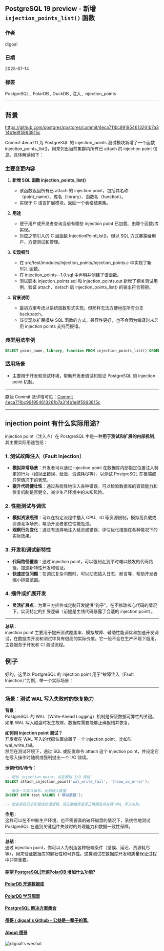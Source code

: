 ## PostgreSQL 19 preview - 新增 `injection_points_list()` 函数     
                                
### 作者                                
digoal                                
                                
### 日期                                
2025-07-14                                
                                
### 标签                                
PostgreSQL , PolarDB , DuckDB , 注入 , injection_points          
                                
----                                
                                
## 背景                     
https://github.com/postgres/postgres/commit/4eca711bc991954613261b7a314b1e8f5963815c                  
                
Commit 4eca711 为 PostgreSQL 的 injection_points 测试模块新增了一个函数 injection_points_list()，用来列出当前集群内所有已 attach 的 injection point 信息。具体解读如下：    
    
### 主要变更内容    
    
1. **新增 SQL 函数 injection_points_list()**    
   - 该函数返回所有已 attach 的 injection point，包括其名称（point_name）、库名（library）、函数名（function）。    
   - 实现于 C 语言扩展模块，返回一个表格结果集。    
    
2. **用途**    
   - 便于用户或开发者查询当前有哪些 injection point 已加载、由哪个函数/库实现。    
   - 对应之前引入的 C 层函数 InjectionPointList()，但以 SQL 方式暴露给用户，方便测试和管理。    
    
3. **实现细节**    
   - 在 src/test/modules/injection_points/injection_points.c 中实现了新 SQL 函数。    
   - 在 injection_points--1.0.sql 中声明并创建了该函数。    
   - 测试脚本 injection_points.sql 和 injection_points.out 新增了相关测试用例，验证 attach、detach 后 injection_points_list() 的输出符合预期。    
    
4. **背景说明**    
   - 最初方案考虑以系统函数形式实现，但那样无法方便地在所有分支 backpatch。    
   - 该实现以扩展模块 SQL 函数的方式，兼容性更好，也不会因为编译时未启用 injection points 支持而报错。    
    
### 典型用法举例    
    
```sql    
SELECT point_name, library, function FROM injection_points_list() ORDER BY point_name COLLATE "C";    
```    
    
### 适用场景    
    
- 主要用于开发和测试环境，帮助开发者调试和验证 PostgreSQL 的 injection point 机制。    
    
---    
    
原始 Commit 及详情可见：[Commit 4eca711bc991954613261b7a314b1e8f5963815c](https://github.com/postgres/postgres/commit/4eca711bc991954613261b7a314b1e8f5963815c)    
         
    
---     
    
## injection point 有什么实际用途?    
    
    
injection point（注入点）在 PostgreSQL 中是一种**用于测试和扩展的内部机制**，其主要实际用途包括：    
    
### 1. 测试故障注入（Fault Injection）    
- **模拟异常场景**：开发者可以通过 injection point 在数据库内部指定位置注入特定的行为（如抛出错误、延迟、资源耗尽等），以测试 PostgreSQL 在极端或异常情况下的表现。    
- **提升代码健壮性**：通过系统性地注入各种错误，可以检验数据库的容错能力和恢复机制是否健全，减少生产环境中的未知风险。    
    
### 2. 性能测试与调优    
- **模拟资源瓶颈**：可以在特定流程中插入 CPU、IO 等资源限制，模拟高负载或资源竞争场景，帮助开发者定位性能瓶颈。    
- **观察行为变化**：通过有选择地注入延迟或错误，评估优化措施在各种情况下的实际效果。    
    
### 3. 开发和调试新特性    
- **代码路径覆盖**：通过 injection point，可以强制走到平时难以触发的代码路径，加速新特性开发和验证。    
- **快速定位问题**：在调试复杂问题时，可以动态插入日志、断言等，帮助开发者缩小排查范围。    
    
### 4. 插件或扩展开发    
- **灵活扩展点**：为第三方插件或定制开发提供“钩子”，在不修改核心代码的情况下，实现特定的扩展逻辑（前提是主线代码暴露了合适的 injection point）。    
    
---    
    
**总结**：      
injection point 主要用于提升测试覆盖率、模拟故障、辅助性能调优和加速开发调试，在数据库开发和测试中具有很高的实际价值。它一般不会在生产环境下启用，主要服务于开发和 CI 测试流程。    
    
## 例子  
好的，这里以 PostgreSQL 的 injection point 用于“故障注入（Fault Injection）”为例，举一个实际场景：  
  
---  
  
### 场景：测试 WAL 写入失败时的恢复能力  
  
**背景**：    
PostgreSQL 的 WAL（Write-Ahead Logging）机制是保证数据可靠性的关键。如果 WAL 写入磁盘时发生故障，数据库需要能够正确报错并恢复。  
  
**如何用 injection point 测试？**    
开发者在 WAL 写入的代码位置放置了一个 injection point，比如叫 wal_write_fail。    
然后在测试环境下，通过 SQL 或配置命令 attach 这个 injection point，并设定它在写入操作时随机或强制抛出一个 I/O 错误。  
  
**示例代码/命令：**  
```sql  
-- 附加 injection point，设定模拟 I/O 错误  
SELECT attach_injection_point('wal_write_fail', 'throw_io_error');  
  
-- 触发一次写入操作，比如插入数据  
INSERT INTO test VALUES ('模拟数据');  
  
-- 检查系统日志和错误处理逻辑，验证数据库是否正确报告并处理 WAL 写入失败。  
```  
  
**作用**：    
这样可以在不中断生产环境、也不需要真的破坏磁盘的情况下，系统性地测试 PostgreSQL 在遇到关键组件失效时的处理能力和数据一致性保障。  
  
---  
  
**总结**：    
通过 injection point，你可以人为制造各种极端条件（错误、延迟、资源耗尽等），用来验证数据库的健壮性和可靠性。这类测试在数据库开发和质量保证过程中非常重要。  
    
  
#### [期望 PostgreSQL|开源PolarDB 增加什么功能?](https://github.com/digoal/blog/issues/76 "269ac3d1c492e938c0191101c7238216")
  
  
#### [PolarDB 开源数据库](https://openpolardb.com/home "57258f76c37864c6e6d23383d05714ea")
  
  
#### [PolarDB 学习图谱](https://www.aliyun.com/database/openpolardb/activity "8642f60e04ed0c814bf9cb9677976bd4")
  
  
#### [PostgreSQL 解决方案集合](../201706/20170601_02.md "40cff096e9ed7122c512b35d8561d9c8")
  
  
#### [德哥 / digoal's Github - 公益是一辈子的事.](https://github.com/digoal/blog/blob/master/README.md "22709685feb7cab07d30f30387f0a9ae")
  
  
#### [About 德哥](https://github.com/digoal/blog/blob/master/me/readme.md "a37735981e7704886ffd590565582dd0")
  
  
![digoal's wechat](../pic/digoal_weixin.jpg "f7ad92eeba24523fd47a6e1a0e691b59")
  
